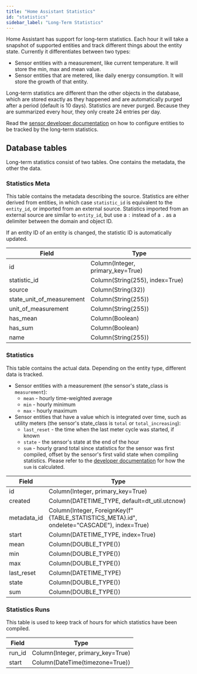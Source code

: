 ```yaml
---
title: "Home Assistant Statistics"
id: "statistics"
sidebar_label: "Long-Term Statistics"
---
```


Home Assistant has support for long-term statistics. Each hour it will take a snapshot of supported entities and track different things about the entity state. Currently it differentiates between two types:

- Sensor entities with a measurement, like current temperature. It will store the min, max and mean value.
- Sensor entities that are metered, like daily energy consumption. It will store the growth of that entity.

Long-term statistics are different than the other objects in the database, which are stored exactly as they happened and are automatically purged after a period (default is 10 days). Statistics are never purged. Because they are summarized every hour, they only create 24 entries per day.

Read the [sensor developer documentation](https://developers.home-assistant.io/docs/core/entity/sensor#long-term-statistics) on how to configure entities to be tracked by the long-term statistics.

## Database tables

Long-term statistics consist of two tables. One contains the metadata, the other the data.

### Statistics Meta

This table contains the metadata describing the source. Statistics are either derived from entities, in which case `statistic_id` is equivalent to the `entity_id`, or imported from an external source. Statistics imported from an external source are similar to `entity_id`, but use a `:` instead of a `.` as a delimiter between the domain and object ID.

If an entity ID of an entity is changed, the statistic ID is automatically updated.

| Field             | Type                                                     |
| ----------------- | -------------------------------------------------------- |
| id | Column(Integer, primary_key=True)
| statistic_id | Column(String(255), index=True)
| source | Column(String(32))
| state_unit_of_measurement | Column(String(255))
| unit_of_measurement | Column(String(255))
| has_mean | Column(Boolean)
| has_sum | Column(Boolean)
| name | Column(String(255))

### Statistics

This table contains the actual data. Depending on the entity type, different data is tracked.

- Sensor entities with a measurement (the sensor's state_class is `measurement`):
  - `mean` - hourly time-weighted average
  - `min` - hourly minimum
  - `max` - hourly maximum
- Sensor entities that have a value which is integrated over time, such as utility meters (the sensor's state_class is `total` or `total_increasing`):
  - `last_reset` - the time when the last meter cycle was started, if known
  - `state` - the sensor's state at the end of the hour
  - `sum` - hourly grand total since statistics for the sensor was first compiled, offset by the sensor's first valid state when compiling statistics. Please refer to the [developer documentation](https://developers.home-assistant.io/docs/core/entity/sensor#state_class_total_increasing) for how the `sum` is calculated.

| Field             | Type                                                     |
| ----------------- | -------------------------------------------------------- |
| id | Column(Integer, primary_key=True)
| created | Column(DATETIME_TYPE, default=dt_util.utcnow)
| metadata_id | Column(Integer, ForeignKey(f"{TABLE_STATISTICS_META}.id", ondelete="CASCADE"), index=True)
| start | Column(DATETIME_TYPE, index=True)
| mean | Column(DOUBLE_TYPE())
| min | Column(DOUBLE_TYPE())
| max | Column(DOUBLE_TYPE())
| last_reset | Column(DATETIME_TYPE)
| state | Column(DOUBLE_TYPE())
| sum | Column(DOUBLE_TYPE())

### Statistics Runs

This table is used to keep track of hours for which statistics have been compiled.


| Field             | Type                                                     |
| ----------------- | -------------------------------------------------------- |
| run_id | Column(Integer, primary_key=True)
| start | Column(DateTime(timezone=True))
